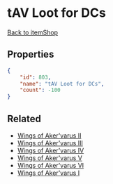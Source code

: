 # tAV Loot for DCs

<no description available>

[Back to itemShop](../item-shops.md)

## Properties

```json
{
    "id": 803,
    "name": "tAV Loot for DCs",
    "count": -100
}
```

## Related

- [Wings of Aker'varus II](../items/21908-wings-of-aker-varus-ii.md)
- [Wings of Aker'varus III](../items/21909-wings-of-aker-varus-iii.md)
- [Wings of Aker'varus IV](../items/21910-wings-of-aker-varus-iv.md)
- [Wings of Aker'varus V](../items/21911-wings-of-aker-varus-v.md)
- [Wings of Aker'varus VI](../items/21912-wings-of-aker-varus-vi.md)
- [Wings of Aker'varus I](../items/21907-wings-of-aker-varus-i.md)

